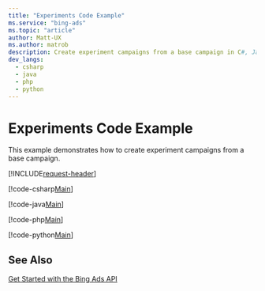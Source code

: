 ```yaml
---
title: "Experiments Code Example"
ms.service: "bing-ads"
ms.topic: "article"
author: Matt-UX
ms.author: matrob
description: Create experiment campaigns from a base campaign in C#, Java, PHP, or Python.
dev_langs:
  - csharp
  - java
  - php
  - python
---
```

# Experiments Code Example
This example demonstrates how to create experiment campaigns from a base campaign.

[!INCLUDE[request-header](./includes/code-tips.md)]

[!code-csharp[Main](../../../BingAds-dotNet-SDK/examples/BingAdsExamples/BingAdsExamplesLibrary/v13/Experiments.cs)]

[!code-java[Main](../../../BingAds-Java-SDK/examples/BingAdsDesktopApp/src/main/java/com/microsoft/bingads/examples/v13/Experiments.java)]

[!code-php[Main](../../../BingAds-PHP-SDK/samples/V13/Experiments.php)]

[!code-python[Main](../../../BingAds-Python-SDK/examples/v13/experiments.py)]

## See Also
[Get Started with the Bing Ads API](get-started.md)  
